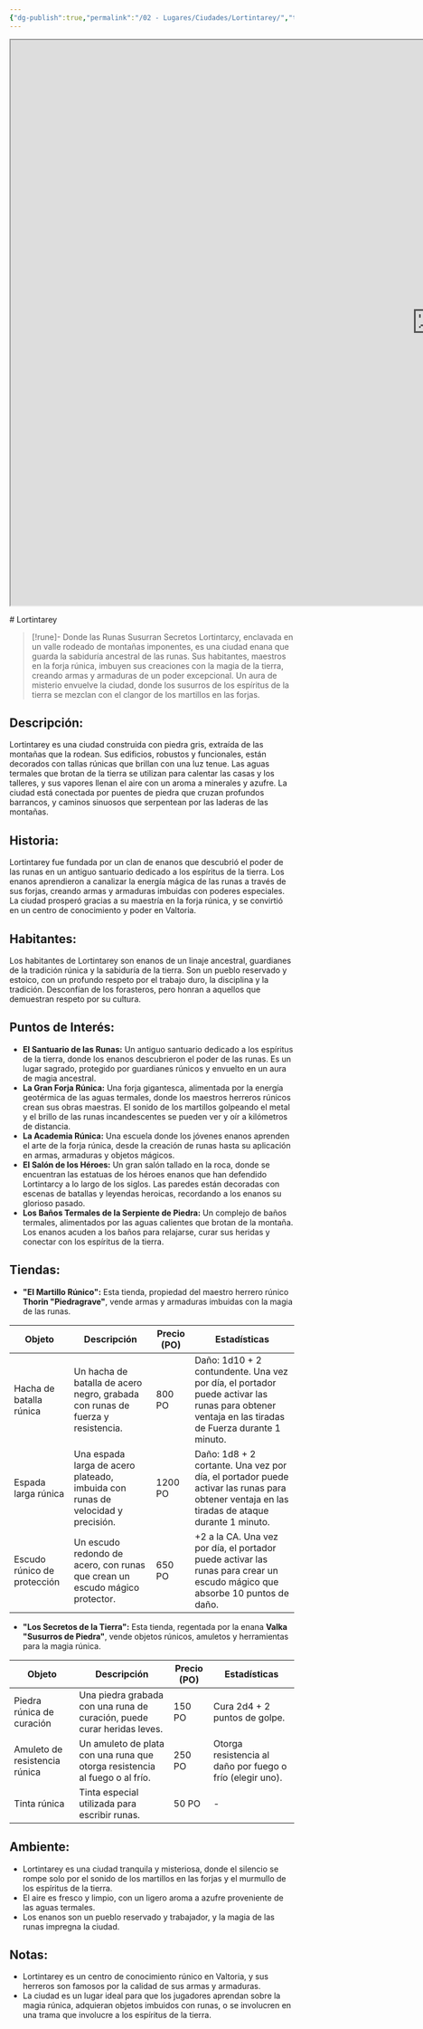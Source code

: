 ```yaml
---
{"dg-publish":true,"permalink":"/02 - Lugares/Ciudades/Lortintarey/","tags":["Poblacion","tipo","poblacion:"]}
---
```


<p><span><iframe height="1000" width="1500" src="https://watabou.github.io/city-generator/?size=60&amp;seed=1181&amp;name=Lortintarey&amp;population=600000&amp;citadel=0&amp;urban_castle=1&amp;plaza=1&amp;temple=1&amp;walls=0&amp;shantytown=0&amp;coast=0&amp;river=0&amp;greens=1&amp;hub=1" sandbox="allow-forms allow-presentation allow-same-origin allow-scripts allow-modals"></iframe></span></p>
# Lortintarey

> [!rune]-  Donde las Runas Susurran Secretos
> Lortintarcy,  enclavada en un valle rodeado de montañas imponentes,  es una ciudad enana que guarda la sabiduría ancestral de las runas.   Sus habitantes,  maestros en la forja rúnica,  imbuyen sus creaciones con la magia de la tierra,  creando armas y armaduras de un poder excepcional.  Un aura de misterio envuelve la ciudad,  donde los susurros de los espíritus de la tierra se mezclan con el clangor de los martillos en las forjas.

## Descripción:

Lortintarey es una ciudad construida con piedra gris,  extraída de las montañas que la rodean.   Sus edificios,  robustos y funcionales,  están decorados con tallas rúnicas que brillan con una luz tenue.   Las aguas termales que brotan de la tierra se utilizan para calentar las casas y los talleres,  y sus vapores llenan el aire con un aroma a minerales y azufre.  La ciudad está conectada por puentes de piedra que cruzan profundos barrancos,  y caminos sinuosos que serpentean por las laderas de las montañas.  

## Historia:

Lortintarey fue fundada por un clan de enanos que descubrió el poder de las runas en un antiguo santuario dedicado a los espíritus de la tierra.  Los enanos aprendieron a canalizar la energía mágica de las runas a través de sus forjas,  creando armas y armaduras imbuidas con poderes especiales.   La ciudad prosperó gracias a su maestría en la forja rúnica,  y se convirtió en un centro de conocimiento y poder en Valtoria.

## Habitantes:

Los habitantes de Lortintarey son enanos de un linaje ancestral,  guardianes de la tradición rúnica y la sabiduría de la tierra.   Son un pueblo reservado y estoico,  con un profundo respeto por el trabajo duro,  la disciplina y la tradición.  Desconfían de los forasteros,  pero honran a aquellos que demuestran respeto por su cultura.

## Puntos de Interés:

* **El Santuario de las Runas:**  Un antiguo santuario dedicado a los espíritus de la tierra,  donde los enanos descubrieron el poder de las runas.  Es un lugar sagrado,  protegido por guardianes rúnicos y envuelto en un aura de magia ancestral.
* **La Gran Forja Rúnica:**  Una forja gigantesca,  alimentada por la energía geotérmica de las aguas termales,  donde los maestros herreros rúnicos crean sus obras maestras.  El sonido de los martillos golpeando el metal y el brillo de las runas incandescentes se pueden ver y oír a kilómetros de distancia.
* **La Academia Rúnica:**  Una escuela donde los jóvenes enanos aprenden el arte de la forja rúnica,  desde la creación de runas hasta su aplicación en armas,  armaduras y objetos mágicos.
* **El Salón de los Héroes:** Un gran salón tallado en la roca,  donde se encuentran las estatuas de los héroes enanos que han defendido Lortintarcy a lo largo de los siglos.  Las paredes están decoradas con escenas de batallas y leyendas heroicas,  recordando a los enanos su glorioso pasado.
* **Los Baños Termales de la Serpiente de Piedra:**  Un complejo de baños termales,  alimentados por las aguas calientes que brotan de la montaña.  Los enanos acuden a los baños para relajarse,  curar sus heridas y  conectar con los espíritus de la tierra.

## Tiendas:

* **"El Martillo Rúnico":**  Esta tienda,  propiedad del maestro herrero rúnico **Thorin "Piedragrave"**,  vende armas y armaduras imbuidas con la magia de las runas.

| Objeto | Descripción | Precio (PO) | Estadísticas |
|---|---|---|---|
| Hacha de batalla rúnica | Un hacha de batalla de acero negro,  grabada con runas de fuerza y resistencia. | 800 PO |  Daño: 1d10 + 2 contundente.  Una vez por día,  el portador puede activar las runas para obtener ventaja en las tiradas de Fuerza durante 1 minuto. |
| Espada larga rúnica | Una espada larga de acero plateado,  imbuida con runas de velocidad y precisión. | 1200 PO | Daño: 1d8 + 2 cortante.  Una vez por día,  el portador puede activar las runas para obtener ventaja en las tiradas de ataque durante 1 minuto. |
| Escudo rúnico de protección | Un escudo redondo de acero,  con runas que crean un escudo mágico protector. | 650 PO | +2 a la CA.  Una vez por día,  el portador puede activar las runas para crear un escudo mágico que absorbe 10 puntos de daño. |

* **"Los Secretos de la Tierra":**  Esta tienda,  regentada por la enana **Valka "Susurros de Piedra"**,  vende objetos rúnicos,  amuletos y herramientas para la magia rúnica.

| Objeto | Descripción | Precio (PO) | Estadísticas |
|---|---|---|---|
| Piedra rúnica de curación |  Una piedra grabada con una runa de curación,  puede curar heridas leves. | 150 PO | Cura 2d4 + 2 puntos de golpe. |
| Amuleto de resistencia rúnica | Un amuleto de plata con una runa que otorga resistencia al fuego o al frío. | 250 PO |  Otorga resistencia al daño por fuego o frío (elegir uno). |
| Tinta rúnica |  Tinta especial utilizada para escribir runas. | 50 PO |  - |

## Ambiente:

* Lortintarey es una ciudad tranquila y misteriosa,  donde el silencio se rompe solo por el sonido de los martillos en las forjas y el murmullo de los espíritus de la tierra.
* El aire es fresco y limpio,  con un ligero aroma a azufre proveniente de las aguas termales.
* Los enanos son un pueblo reservado y trabajador,  y la magia de las runas impregna la ciudad.


## Notas:

* Lortintarey es un centro de conocimiento rúnico en Valtoria,  y sus herreros son famosos por la calidad de sus armas y armaduras.
* La ciudad es un lugar ideal para que los jugadores aprendan sobre la magia rúnica,  adquieran objetos imbuidos con runas,  o se involucren en una trama que involucre a los espíritus de la tierra.

